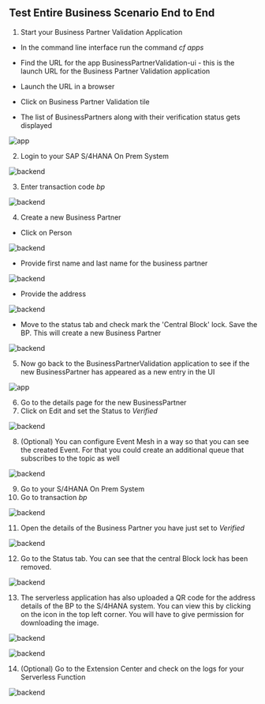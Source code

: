 ## Test Entire Business Scenario End to End
1. Start your Business Partner Validation Application

- In the command line interface run the command *cf apps*

- Find the URL for the app BusinessPartnerValidation-ui - this is the launch URL for the Business Partner Validation application

- Launch the URL in a browser

- Click on Business Partner Validation tile

- The list of BusinessPartners along with their verification status gets displayed

 ![app](./images/endtoend2.png)

2. Login to your SAP S/4HANA On Prem System

 ![backend](./images/endtoend3.png)

3. Enter transaction code *bp*

 ![backend](./images/endtoend4.png)

4. Create a new Business Partner

- Click on Person

 ![backend](./images/endtoend5.png)
 
- Provide first name and last name for the business partner
 
 ![backend](./images/endtoend6.png)
  
- Provide the address  
  
 ![backend](./images/endtoend7.png)
 
 - Move to the status tab and check mark the 'Central Block' lock. Save the BP. This will create a new Business Partner
   
 ![backend](./images/endtoend8.png)

5. Now go back to the BusinessPartnerValidation application to see if the new BusinessPartner has appeared as a new entry in the UI

 ![app](./images/endtoend9.png)

6. Go to the details page for the new BusinessPartner
7. Click on Edit and set the Status to *Verified*

 ![backend](./images/endtoend10.png)

8. (Optional) You can configure Event Mesh in a way so that you can see the created Event. For that you could create an additional queue that subscribes to the topic as well

 ![backend](./images/endtoend11.png)

9. Go to your S/4HANA On Prem System 
10. Go to transaction *bp*

 ![backend](./images/endtoend4.png)

11. Open the details of the Business Partner you have just set to *Verified*

 ![backend](./images/endtoend12.png)

12. Go to the Status tab. You can see that the central Block lock has been removed.

 ![backend](./images/endtoend13.png)

13. The serverless application has also uploaded a QR code for the address details of the BP to the S/4HANA system. You can view this by clicking on the icon in the top left corner. You will have to give permission for downloading the image.

 ![backend](./images/endtoend14.png)
 
 ![backend](./images/endtoend15.png)

14. (Optional) Go to the Extension Center and check on the logs for your Serverless Function 

 ![backend](./images/endtoend16.png)
